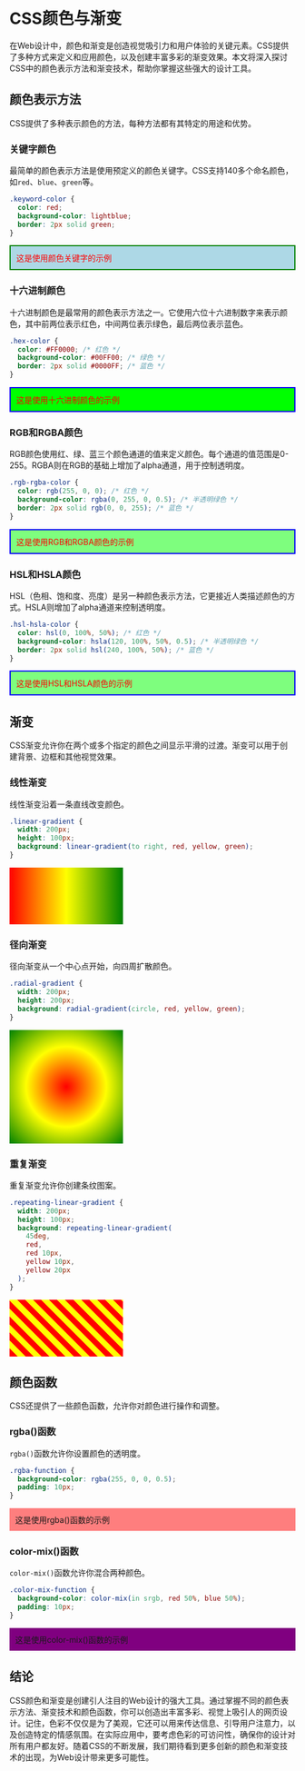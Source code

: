 # CSS颜色与渐变

在Web设计中，颜色和渐变是创造视觉吸引力和用户体验的关键元素。CSS提供了多种方式来定义和应用颜色，以及创建丰富多彩的渐变效果。本文将深入探讨CSS中的颜色表示方法和渐变技术，帮助你掌握这些强大的设计工具。

## 颜色表示方法

CSS提供了多种表示颜色的方法，每种方法都有其特定的用途和优势。

### 关键字颜色

最简单的颜色表示方法是使用预定义的颜色关键字。CSS支持140多个命名颜色，如`red`、`blue`、`green`等。

```css
.keyword-color {
  color: red;
  background-color: lightblue;
  border: 2px solid green;
}
```

<div class="keyword-color" style="color: red; background-color: lightblue; border: 2px solid green; padding: 10px;">
  这是使用颜色关键字的示例
</div>

### 十六进制颜色

十六进制颜色是最常用的颜色表示方法之一。它使用六位十六进制数字来表示颜色，其中前两位表示红色，中间两位表示绿色，最后两位表示蓝色。

```css
.hex-color {
  color: #FF0000; /* 红色 */
  background-color: #00FF00; /* 绿色 */
  border: 2px solid #0000FF; /* 蓝色 */
}
```

<div class="hex-color" style="color: #FF0000; background-color: #00FF00; border: 2px solid #0000FF; padding: 10px;">
  这是使用十六进制颜色的示例
</div>

### RGB和RGBA颜色

RGB颜色使用红、绿、蓝三个颜色通道的值来定义颜色。每个通道的值范围是0-255。RGBA则在RGB的基础上增加了alpha通道，用于控制透明度。

```css
.rgb-rgba-color {
  color: rgb(255, 0, 0); /* 红色 */
  background-color: rgba(0, 255, 0, 0.5); /* 半透明绿色 */
  border: 2px solid rgb(0, 0, 255); /* 蓝色 */
}
```

<div class="rgb-rgba-color" style="color: rgb(255, 0, 0); background-color: rgba(0, 255, 0, 0.5); border: 2px solid rgb(0, 0, 255); padding: 10px;">
  这是使用RGB和RGBA颜色的示例
</div>

### HSL和HSLA颜色

HSL（色相、饱和度、亮度）是另一种颜色表示方法，它更接近人类描述颜色的方式。HSLA则增加了alpha通道来控制透明度。

```css
.hsl-hsla-color {
  color: hsl(0, 100%, 50%); /* 红色 */
  background-color: hsla(120, 100%, 50%, 0.5); /* 半透明绿色 */
  border: 2px solid hsl(240, 100%, 50%); /* 蓝色 */
}
```

<div class="hsl-hsla-color" style="color: hsl(0, 100%, 50%); background-color: hsla(120, 100%, 50%, 0.5); border: 2px solid hsl(240, 100%, 50%); padding: 10px;">
  这是使用HSL和HSLA颜色的示例
</div>

## 渐变

CSS渐变允许你在两个或多个指定的颜色之间显示平滑的过渡。渐变可以用于创建背景、边框和其他视觉效果。

### 线性渐变

线性渐变沿着一条直线改变颜色。

```css
.linear-gradient {
  width: 200px;
  height: 100px;
  background: linear-gradient(to right, red, yellow, green);
}
```

<div class="linear-gradient" style="width: 200px; height: 100px; background: linear-gradient(to right, red, yellow, green);"></div>

### 径向渐变

径向渐变从一个中心点开始，向四周扩散颜色。

```css
.radial-gradient {
  width: 200px;
  height: 200px;
  background: radial-gradient(circle, red, yellow, green);
}
```

<div class="radial-gradient" style="width: 200px; height: 200px; background: radial-gradient(circle, red, yellow, green);"></div>

### 重复渐变

重复渐变允许你创建条纹图案。

```css
.repeating-linear-gradient {
  width: 200px;
  height: 100px;
  background: repeating-linear-gradient(
    45deg,
    red,
    red 10px,
    yellow 10px,
    yellow 20px
  );
}
```

<div class="repeating-linear-gradient" style="width: 200px; height: 100px; background: repeating-linear-gradient(45deg, red, red 10px, yellow 10px, yellow 20px);"></div>

## 颜色函数

CSS还提供了一些颜色函数，允许你对颜色进行操作和调整。

### rgba()函数

`rgba()`函数允许你设置颜色的透明度。

```css
.rgba-function {
  background-color: rgba(255, 0, 0, 0.5);
  padding: 10px;
}
```

<div class="rgba-function" style="background-color: rgba(255, 0, 0, 0.5); padding: 10px;">
  这是使用rgba()函数的示例
</div>

### color-mix()函数

`color-mix()`函数允许你混合两种颜色。

```css
.color-mix-function {
  background-color: color-mix(in srgb, red 50%, blue 50%);
  padding: 10px;
}
```

<div class="color-mix-function" style="background-color: color-mix(in srgb, red 50%, blue 50%); padding: 10px;">
  这是使用color-mix()函数的示例
</div>

## 结论

CSS颜色和渐变是创建引人注目的Web设计的强大工具。通过掌握不同的颜色表示方法、渐变技术和颜色函数，你可以创造出丰富多彩、视觉上吸引人的网页设计。记住，色彩不仅仅是为了美观，它还可以用来传达信息、引导用户注意力，以及创造特定的情感氛围。在实际应用中，要考虑色彩的可访问性，确保你的设计对所有用户都友好。随着CSS的不断发展，我们期待看到更多创新的颜色和渐变技术的出现，为Web设计带来更多可能性。